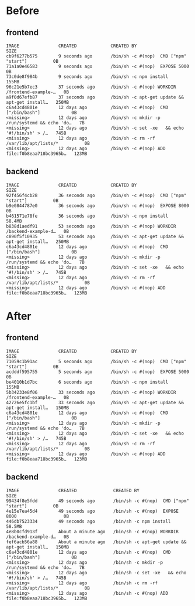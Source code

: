 # Before
## frontend
    IMAGE               CREATED             CREATED BY                                      SIZE
    cb9f6277b575        9 seconds ago       /bin/sh -c #(nop)  CMD ["npm" "start"]          0B
    71a1a0e46583        9 seconds ago       /bin/sh -c #(nop)  EXPOSE 5000                  0B
    73c0de8f984b        9 seconds ago       /bin/sh -c npm install                          155MB
    96c21e5b7ec3        37 seconds ago      /bin/sh -c #(nop) WORKDIR /frontend-example-…   0B
    a9f0d67efb87        37 seconds ago      /bin/sh -c apt-get update && apt-get install…   250MB
    c6a43cd4801e        12 days ago         /bin/sh -c #(nop)  CMD ["/bin/bash"]            0B
    <missing>           12 days ago         /bin/sh -c mkdir -p /run/systemd && echo 'do…   7B
    <missing>           12 days ago         /bin/sh -c set -xe   && echo '#!/bin/sh' > /…   745B
    <missing>           12 days ago         /bin/sh -c rm -rf /var/lib/apt/lists/*          0B
    <missing>           12 days ago         /bin/sh -c #(nop) ADD file:f0b8eaa718bc3965b…   123MB
## backend
    IMAGE               CREATED             CREATED BY                                      SIZE
    92f456f4cb28        36 seconds ago      /bin/sh -c #(nop)  CMD ["npm" "start"]          0B
    b9e0844787e0        36 seconds ago      /bin/sh -c #(nop)  EXPOSE 8000                  0B
    b461571e78fe        36 seconds ago      /bin/sh -c npm install                          58.4MB
    b838d1aedf91        53 seconds ago      /bin/sh -c #(nop) WORKDIR /backend-example-d…   0B
    c890f5f10935        53 seconds ago      /bin/sh -c apt-get update && apt-get install…   250MB
    c6a43cd4801e        12 days ago         /bin/sh -c #(nop)  CMD ["/bin/bash"]            0B
    <missing>           12 days ago         /bin/sh -c mkdir -p /run/systemd && echo 'do…   7B
    <missing>           12 days ago         /bin/sh -c set -xe   && echo '#!/bin/sh' > /…   745B
    <missing>           12 days ago         /bin/sh -c rm -rf /var/lib/apt/lists/*          0B
    <missing>           12 days ago         /bin/sh -c #(nop) ADD file:f0b8eaa718bc3965b…   123MB
# After
## frontend
    IMAGE               CREATED             CREATED BY                                      SIZE
    71059c1b91ac        5 seconds ago       /bin/sh -c #(nop)  CMD ["npm" "start"]          0B
    acdddf595755        5 seconds ago       /bin/sh -c #(nop)  EXPOSE 5000                  0B
    be4010b1d7bc        6 seconds ago       /bin/sh -c npm install                          155MB
    5b34233e8f06        33 seconds ago      /bin/sh -c #(nop) WORKDIR /frontend-example-…   0B
    42726e5fc1bf        33 seconds ago      /bin/sh -c apt-get update && apt-get install…   150MB
    c6a43cd4801e        12 days ago         /bin/sh -c #(nop)  CMD ["/bin/bash"]            0B
    <missing>           12 days ago         /bin/sh -c mkdir -p /run/systemd && echo 'do…   7B
    <missing>           12 days ago         /bin/sh -c set -xe   && echo '#!/bin/sh' > /…   745B
    <missing>           12 days ago         /bin/sh -c rm -rf /var/lib/apt/lists/*          0B
    <missing>           12 days ago         /bin/sh -c #(nop) ADD file:f0b8eaa718bc3965b…   123MB

## backend
    IMAGE               CREATED              CREATED BY                                      SIZE
    99434f8e5fdd        49 seconds ago       /bin/sh -c #(nop)  CMD ["npm" "start"]          0B
    4e15e7ea45d4        49 seconds ago       /bin/sh -c #(nop)  EXPOSE 8000                  0B
    446db7523334        49 seconds ago       /bin/sh -c npm install                          58.5MB
    4e8b0cfd913f        About a minute ago   /bin/sh -c #(nop) WORKDIR /backend-example-d…   0B
    fef6acb56a88        About a minute ago   /bin/sh -c apt-get update && apt-get install…   150MB
    c6a43cd4801e        12 days ago          /bin/sh -c #(nop)  CMD ["/bin/bash"]            0B
    <missing>           12 days ago          /bin/sh -c mkdir -p /run/systemd && echo 'do…   7B
    <missing>           12 days ago          /bin/sh -c set -xe   && echo '#!/bin/sh' > /…   745B
    <missing>           12 days ago          /bin/sh -c rm -rf /var/lib/apt/lists/*          0B
    <missing>           12 days ago          /bin/sh -c #(nop) ADD file:f0b8eaa718bc3965b…   123MB
